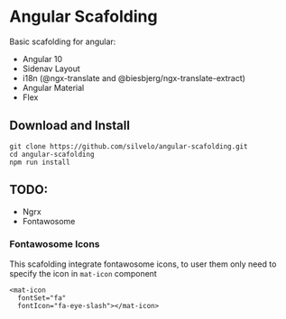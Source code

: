 # Angular Scafolding

Basic scafolding for angular:

* Angular 10
* Sidenav Layout
* i18n (@ngx-translate and @biesbjerg/ngx-translate-extract)
* Angular Material
* Flex

## Download and Install

```
git clone https://github.com/silvelo/angular-scafolding.git
cd angular-scafolding
npm run install
```

## TODO:

* Ngrx
* Fontawosome


### Fontawosome Icons

This scafolding integrate fontawosome icons, to user them only need to specify the icon in `mat-icon` component

```
<mat-icon 
  fontSet="fa"
  fontIcon="fa-eye-slash"></mat-icon>

```